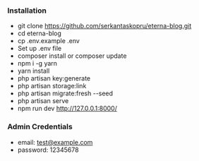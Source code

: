 ### Installation

- git clone https://github.com/serkantaskopru/eterna-blog.git
- cd eterna-blog
- cp .env.example .env
- Set up .env file
- composer install or composer update
- npm i -g yarn
- yarn install
- php artisan key:generate
- php artisan storage:link
- php artisan migrate:fresh --seed
- php artisan serve
- npm run dev
http://127.0.0.1:8000/

### Admin Credentials
- email: test@example.com
- password: 12345678

